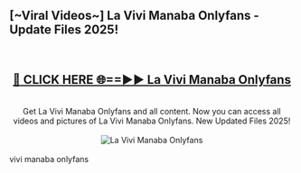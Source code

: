 <h2>[~Viral Videos~] La Vivi Manaba Onlyfans - Update Files 2025!</h2>
<br>
<div align="center">
<h2><a href="https://betterlinks.top/A2PfLJ" rel="nofollow">🔴 CLICK HERE 🌐==►► La Vivi Manaba Onlyfans</a></h2>
<br>
Get La Vivi Manaba Onlyfans and all content. Now you can access all videos and pictures of La Vivi Manaba Onlyfans. New Updated Files 2025!
<br>
<br>
<a href="https://betterlinks.top/A2PfLJ" rel="nofollow" data-target="animated-image.originalLink"><img src="https://i.ibb.co.com/WyWwxjT/player-gif2.gif" alt="La Vivi Manaba Onlyfans" style="max-width: 100%; display: inline-block;" data-target="animated-image.originalImage"></a>
</div>
<br>
vivi manaba onlyfans